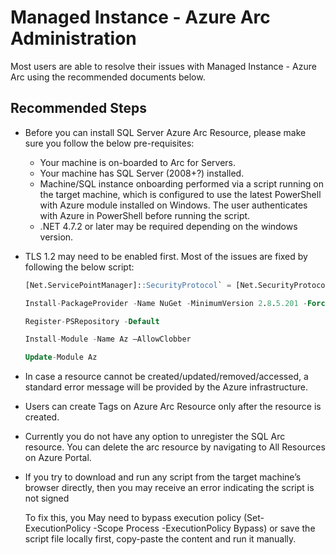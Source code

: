 <properties
	pageTitle="Managed Instance - Azure Arc Administration"
	description="Managed Instance - Azure Arc Administration"
	infoBubbleText="Managed Instance - Azure Arc Administration"
	service="microsoft.azuredata"
	resource="sqlmanagedinstances"
	ms.author="amigan,jopilov,prmadhes"
	displayOrder=""
	articleId="0c3739b5-5d9a-4499-ae1c-2024ba3fa6d9"
	diagnosticScenario=""
	selfHelpType="generic"
	supportTopicIds="32743941"
	resourceTags=""
	productPesIds="17125"
	cloudEnvironments="Public, BlackForest, Fairfax, MoonCake, USSEC, USNAT"
	ownershipId="AzureData_Managed_Instance_Azure_Arc"
/>

# Managed Instance - Azure Arc Administration

Most users are able to resolve their issues with Managed Instance - Azure Arc using the recommended documents below.

## **Recommended Steps**

- Before you can install SQL Server Azure Arc Resource, please make sure you follow the below pre-requisites: 

   - Your machine is on-boarded to Arc for Servers. 
   - Your machine has SQL Server (2008+?) installed.  
   - Machine/SQL instance onboarding performed via a script running on the target machine, which is configured to use the latest PowerShell with Azure module installed on Windows. The user authenticates with Azure in PowerShell before running the script. 
   - .NET 4.7.2 or later may be required depending on the windows version. 

 

- TLS 1.2 may need to be enabled first. Most of the issues are fixed by following the below script: 

     ```SQL
    [Net.ServicePointManager]::SecurityProtocol` = [Net.SecurityProtocolType]::Tls12  

    Install-PackageProvider -Name NuGet -MinimumVersion 2.8.5.201 -Force  

    Register-PSRepository -Default  

    Install-Module -Name Az –AllowClobber 

    Update-Module Az 
     ```
 

- In case a resource cannot be created/updated/removed/accessed, a standard error message will be provided by the Azure infrastructure. 
- Users can create Tags on Azure Arc Resource only after the resource is created. 
- Currently you do not have any option to unregister the SQL Arc resource. You can delete the arc resource by navigating to All Resources on Azure Portal. 
- If you try to download and run any script from the target machine’s browser directly, then you may receive an error indicating the script is not signed  

  To fix this, you May need to bypass execution policy (Set-ExecutionPolicy -Scope Process -ExecutionPolicy Bypass) or save the script file locally first, copy-paste the content and run it manually. 